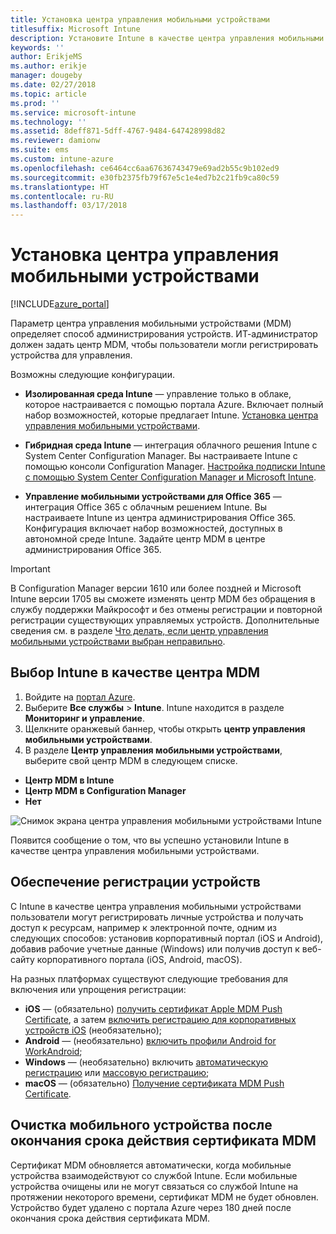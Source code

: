 ```yaml
---
title: Установка центра управления мобильными устройствами
titlesuffix: Microsoft Intune
description: Установите Intune в качестве центра управления мобильными устройствами.
keywords: ''
author: ErikjeMS
ms.author: erikje
manager: dougeby
ms.date: 02/27/2018
ms.topic: article
ms.prod: ''
ms.service: microsoft-intune
ms.technology: ''
ms.assetid: 8deff871-5dff-4767-9484-647428998d82
ms.reviewer: damionw
ms.suite: ems
ms.custom: intune-azure
ms.openlocfilehash: ce6464cc6aa67636743479e69ad2b55c9b102ed9
ms.sourcegitcommit: e30fb2375fb79f67e5c1e4ed7b2c21fb9ca80c59
ms.translationtype: HT
ms.contentlocale: ru-RU
ms.lasthandoff: 03/17/2018
---
```

# <a name="set-the-mobile-device-management-authority"></a>Установка центра управления мобильными устройствами

[!INCLUDE[azure_portal](./includes/azure_portal.md)]

Параметр центра управления мобильными устройствами (MDM) определяет способ администрирования устройств. ИТ-администратор должен задать центр MDM, чтобы пользователи могли регистрировать устройства для управления.

Возможны следующие конфигурации.

- **Изолированная среда Intune** — управление только в облаке, которое настраивается с помощью портала Azure. Включает полный набор возможностей, которые предлагает Intune. [Установка центра управления мобильными устройствами](#set-mdm-authority-to-intune).

- **Гибридная среда Intune** — интеграция облачного решения Intune с System Center Configuration Manager. Вы настраиваете Intune с помощью консоли Configuration Manager. [Настройка подписки Intune с помощью System Center Configuration Manager и Microsoft Intune](https://docs.microsoft.com/sccm/mdm/deploy-use/configure-intune-subscription).

- **Управление мобильными устройствами для Office 365** — интеграция Office 365 с облачным решением Intune. Вы настраиваете Intune из центра администрирования Office 365. Конфигурация включает набор возможностей, доступных в автономной среде Intune. Задайте центр MDM в центре администрирования Office 365.

>[!IMPORTANT]    
В Configuration Manager версии 1610 или более поздней и Microsoft Intune версии 1705 вы сможете изменять центр MDM без обращения в службу поддержки Майкрософт и без отмены регистрации и повторной регистрации существующих управляемых устройств. Дополнительные сведения см. в разделе [Что делать, если центр управления мобильными устройствами выбран неправильно](/intune-classic/deploy-use/prerequisites-for-enrollment#what-to-do-if-you-choose-the-wrong-mdm-authority-setting).

## <a name="set-mdm-authority-to-intune"></a>Выбор Intune в качестве центра MDM

1. Войдите на [портал Azure](https://portal.azure.com).
2. Выберите **Все службы** > **Intune**. Intune находится в разделе **Мониторинг и управление**.
2. Щелкните оранжевый баннер, чтобы открыть **центр управления мобильными устройствами**.
3. В разделе **Центр управления мобильными устройствами**, выберите свой центр MDM в следующем списке.
  - **Центр MDM в Intune**
  - **Центр MDM в Configuration Manager**
  - **Нет**

  ![Снимок экрана центра управления мобильными устройствами Intune](media/set-mdm-auth.png)

  Появится сообщение о том, что вы успешно установили Intune в качестве центра управления мобильными устройствами.

## <a name="enable-device-enrollment"></a>Обеспечение регистрации устройств

С Intune в качестве центра управления мобильными устройствами пользователи могут регистрировать личные устройства и получать доступ к ресурсам, например к электронной почте, одним из следующих способов: установив корпоративный портал (iOS и Android), добавив рабочие учетные данные (Windows) или получив доступ к веб-сайту корпоративного портала (iOS, Android, macOS).

На разных платформах существуют следующие требования для включения или упрощения регистрации:
- **iOS** — (обязательно) [получить сертификат Apple MDM Push Certificate](apple-mdm-push-certificate-get.md), а затем [включить регистрацию для корпоративных устройств iOS](ios-enroll.md) (необязательно);
- **Android** — (необязательно) [включить профили Android for WorkAndroid](android-enroll.md);
- **Windows** — (необязательно) включить [автоматическую регистрацию](windows-enroll.md) или [массовую регистрацию](windows-bulk-enroll.md);
- **macOS** — (обязательно) [Получение сертификата MDM Push Certificate](apple-mdm-push-certificate-get.md).


## <a name="mobile-device-cleanup-after-mdm-certificate-expiration"></a>Очистка мобильного устройства после окончания срока действия сертификата MDM

Сертификат MDM обновляется автоматически, когда мобильные устройства взаимодействуют со службой Intune. Если мобильные устройства очищены или не могут связаться со службой Intune на протяжении некоторого времени, сертификат MDM не будет обновлен. Устройство будет удалено с портала Azure через 180 дней после окончания срока действия сертификата MDM.
